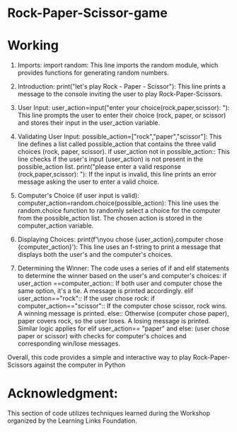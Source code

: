 # Rock-Paper-Scissor-game
# Working

1. Imports:
import random: This line imports the random module, which provides functions for generating random numbers.

2. Introduction:
print("let's play Rock - Paper - Scissor"): This line prints a message to the console inviting the user to play Rock-Paper-Scissors.

3. User Input:
user_action=input("enter your choice(rock,paper,scissor): "): This line prompts the user to enter their choice (rock, paper, or scissor) and stores their input in the user_action variable.

4. Validating User Input:
possible_action=["rock","paper","scissor"]: This line defines a list called possible_action that contains the three valid choices (rock, paper, scissor).
if user_action not in possible_action:: This line checks if the user's input (user_action) is not present in the possible_action list.
print("please enter a valid response (rock,paper,scissor): "): If the input is invalid, this line prints an error message asking the user to enter a valid choice.

5. Computer's Choice (if user input is valid):
computer_action=random.choice(possible_action): This line uses the random.choice function to randomly select a choice for the computer from the possible_action list. The chosen action is stored in the computer_action variable.

6. Displaying Choices:
print(f'\nyou chose {user_action},computer chose {computer_action}'): This line uses an f-string to print a message that displays both the user's and the computer's choices.

7. Determining the Winner:
The code uses a series of if and elif statements to determine the winner based on the user's and computer's choices:
if user_action ==computer_action:: If both user and computer chose the same option, it's a tie. A message is printed accordingly.
elif user_action=="rock":: If the user chose rock:
if computer_action=="scissor":: If the computer chose scissor, rock wins. A winning message is printed.
else:: Otherwise (computer chose paper), paper covers rock, so the user loses. A losing message is printed.
Similar logic applies for elif user_action== "paper" and else: (user chose paper or scissor) with checks for computer's choices and corresponding win/lose messages.

Overall, this code provides a simple and interactive way to play Rock-Paper-Scissors against the computer in Python

# Acknowledgment:
This section of code utilizes techniques learned during the Workshop organized by the Learning Links Foundation.
